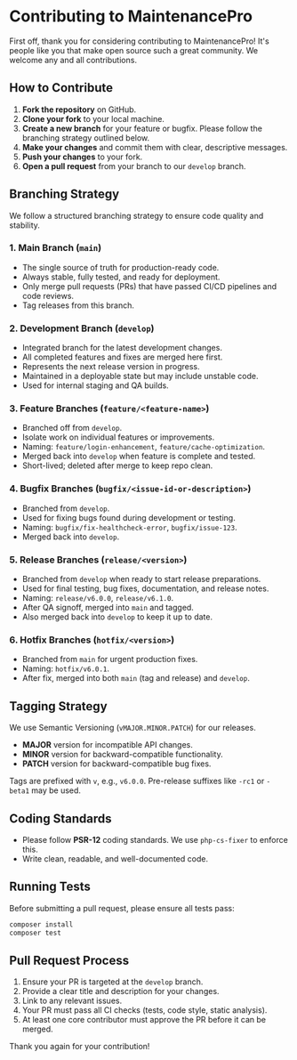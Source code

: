 # Contributing to MaintenancePro

First off, thank you for considering contributing to MaintenancePro! It's people like you that make open source such a great community. We welcome any and all contributions.

## How to Contribute

1.  **Fork the repository** on GitHub.
2.  **Clone your fork** to your local machine.
3.  **Create a new branch** for your feature or bugfix. Please follow the branching strategy outlined below.
4.  **Make your changes** and commit them with clear, descriptive messages.
5.  **Push your changes** to your fork.
6.  **Open a pull request** from your branch to our `develop` branch.

## Branching Strategy

We follow a structured branching strategy to ensure code quality and stability.

### 1. Main Branch (`main`)
- The single source of truth for production-ready code.
- Always stable, fully tested, and ready for deployment.
- Only merge pull requests (PRs) that have passed CI/CD pipelines and code reviews.
- Tag releases from this branch.

### 2. Development Branch (`develop`)
- Integrated branch for the latest development changes.
- All completed features and fixes are merged here first.
- Represents the next release version in progress.
- Maintained in a deployable state but may include unstable code.
- Used for internal staging and QA builds.

### 3. Feature Branches (`feature/<feature-name>`)
- Branched off from `develop`.
- Isolate work on individual features or improvements.
- Naming: `feature/login-enhancement`, `feature/cache-optimization`.
- Merged back into `develop` when feature is complete and tested.
- Short-lived; deleted after merge to keep repo clean.

### 4. Bugfix Branches (`bugfix/<issue-id-or-description>`)
- Branched from `develop`.
- Used for fixing bugs found during development or testing.
- Naming: `bugfix/fix-healthcheck-error`, `bugfix/issue-123`.
- Merged back into `develop`.

### 5. Release Branches (`release/<version>`)
- Branched from `develop` when ready to start release preparations.
- Used for final testing, bug fixes, documentation, and release notes.
- Naming: `release/v6.0.0`, `release/v6.1.0`.
- After QA signoff, merged into `main` and tagged.
- Also merged back into `develop` to keep it up to date.

### 6. Hotfix Branches (`hotfix/<version>`)
- Branched from `main` for urgent production fixes.
- Naming: `hotfix/v6.0.1`.
- After fix, merged into both `main` (tag and release) and `develop`.

## Tagging Strategy

We use Semantic Versioning (`vMAJOR.MINOR.PATCH`) for our releases.

- **MAJOR** version for incompatible API changes.
- **MINOR** version for backward-compatible functionality.
- **PATCH** version for backward-compatible bug fixes.

Tags are prefixed with `v`, e.g., `v6.0.0`. Pre-release suffixes like `-rc1` or `-beta1` may be used.

## Coding Standards

- Please follow **PSR-12** coding standards. We use `php-cs-fixer` to enforce this.
- Write clean, readable, and well-documented code.

## Running Tests

Before submitting a pull request, please ensure all tests pass:

```bash
composer install
composer test
```

## Pull Request Process

1.  Ensure your PR is targeted at the `develop` branch.
2.  Provide a clear title and description for your changes.
3.  Link to any relevant issues.
4.  Your PR must pass all CI checks (tests, code style, static analysis).
5.  At least one core contributor must approve the PR before it can be merged.

Thank you again for your contribution!